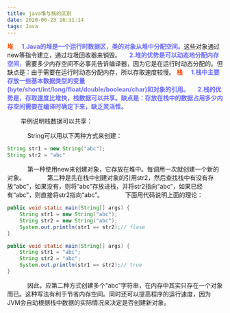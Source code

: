```yaml
---
title: java堆与栈的区别
date: 2020-06-23 16:31:14
tags: Java
---
```

<b style="color: orangered">堆</b>
&nbsp;&nbsp;&nbsp;&nbsp;<b style="color: #6A6AFF">1.Java的堆是一个运行时数据区，类的对象从堆中分配空间。</b>这些对象通过new等指令建立，通过垃圾回收器来销毁。
&nbsp;&nbsp;&nbsp;&nbsp;<b style="color: #6A6AFF">2.堆的优势是可以动态地分配内存空间，</b>需要多少内存空间不必事先告诉编译器，因为它是在运行时动态分配的。但缺点是：由于需要在运行时动态分配内存，所以存取速度较慢。
<b style="color: orangered">栈</b>
&nbsp;&nbsp;&nbsp;&nbsp;<b style="color: #6A6AFF">1.栈中主要存放一些基本数据类型的变量(byte/short/int/long/float/double/boolean/char)和对象的引用。</b>
&nbsp;&nbsp;&nbsp;&nbsp;<b style="color: #6A6AFF">2.栈的优势是，存取速度比堆快，栈数据可以共享。缺点是：存放在栈中的数据占用多少内存空间需要在编译时确定下来，缺乏灵活性。</b>
<!-- more -->&nbsp;&nbsp;&nbsp;&nbsp;&nbsp;&nbsp;&nbsp;&nbsp;举例说明栈数据可以共享：
&nbsp;&nbsp;&nbsp;&nbsp;&nbsp;&nbsp;&nbsp;&nbsp;&nbsp;&nbsp;&nbsp;&nbsp;String可以用以下两种方式来创建：
```java
String str1 = new String("abc");
String str2 = "abc"
```
&nbsp;&nbsp;&nbsp;&nbsp;&nbsp;&nbsp;&nbsp;&nbsp;&nbsp;&nbsp;&nbsp;&nbsp;第一种使用new来创建对象，它存放在堆中。每调用一次就创建一个新的对象。
&nbsp;&nbsp;&nbsp;&nbsp;&nbsp;&nbsp;&nbsp;&nbsp;&nbsp;&nbsp;&nbsp;&nbsp;第二种是先在栈中创建对象的引用str2，然后查找栈中有没有存放“abc”，如果没有，则将“abc”存放进栈，并将str2指向“abc”，如果已经有“abc”，则直接将str2指向“abc”。
&nbsp;&nbsp;&nbsp;&nbsp;&nbsp;&nbsp;&nbsp;&nbsp;&nbsp;&nbsp;&nbsp;&nbsp;下面用代码说明上面的理论：
```java
public void static main(String[] args) {
    String str1 = new String("abc");
    String str2 = new String("abc");
    System.out.println(str1 == str2);// flase
}
```
```java
public void static main(String[] args) {
    String str1 = "abc";
    String str2 = "abc";
    System.out.println(str1 == str2);// true
} 
```
&nbsp;&nbsp;&nbsp;&nbsp;&nbsp;&nbsp;&nbsp;&nbsp;&nbsp;&nbsp;&nbsp;&nbsp;因此，应第二种方式创建多个“abc”字符串，在内存中其实只存在一个对象而已。这种写法有利于节省内存空间。同时还可以提高程序的运行速度，因为JVM会自动根据栈中数据的实际情况来决定是否创建新对象。